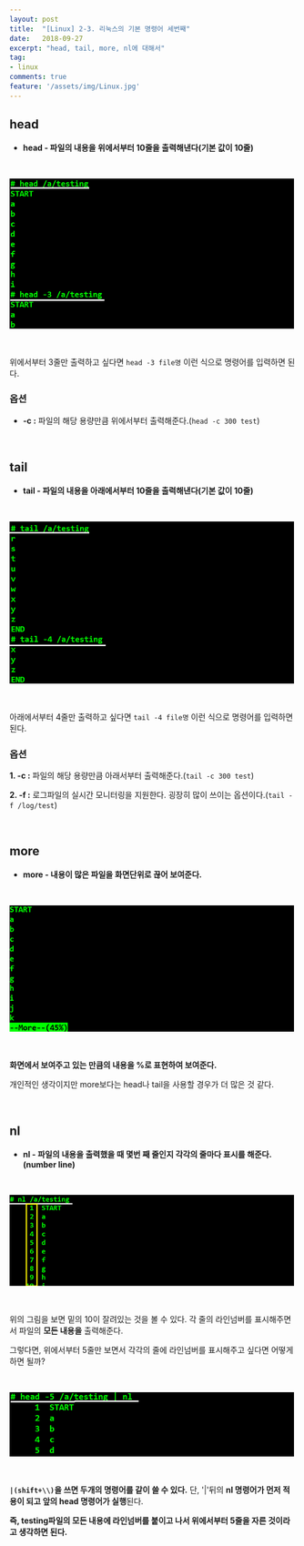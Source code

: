 ```yaml
---
layout: post
title:  "[Linux] 2-3. 리눅스의 기본 명령어 세번째"
date:   2018-09-27
excerpt: "head, tail, more, nl에 대해서"
tag:
- linux
comments: true
feature: '/assets/img/Linux.jpg'
---
```


## head

* **head - 파일의 내용을 위에서부터 10줄을 출력해낸다(기본 값이 10줄)**

<br/>

![head](/assets/img/linux_head.png)

<br/>

위에서부터 3줄만 출력하고 싶다면 `head -3 file명` 이런 식으로 명령어를 입력하면 된다.

### 옵션

* **-c :** 파일의 해당 용량만큼 위에서부터 출력해준다.(`head -c 300 test`)

<br/>

## tail

* **tail - 파일의 내용을 아래에서부터 10줄을 출력해낸다(기본 값이 10줄)**

<br/>

![tail](/assets/img/linux_tail.png)

<br/>

아래에서부터 4줄만 출력하고 싶다면 `tail -4 file명` 이런 식으로 명령어를 입력하면 된다.

### 옵션

**1. -c :** 파일의 해당 용량만큼 아래서부터 출력해준다.(`tail -c 300 test`)

**2. -f :** 로그파일의 실시간 모니터링을 지원한다. 굉장히 많이 쓰이는 옵션이다.(`tail -f /log/test`)

<br/>

## more

* **more - 내용이 많은 파일을 화면단위로 끊어 보여준다.**

<br/>

![more](/assets/img/linux_more.png)
 
<br/>

**화면에서 보여주고 있는 만큼의 내용을 %로 표현하여 보여준다.**

개인적인 생각이지만 more보다는 head나 tail을 사용할 경우가 더 많은 것 같다. 

<br/>

## nl

* **nl - 파일의 내용을 출력했을 때 몇번 째 줄인지 각각의 줄마다 표시를 해준다.(number line)**

<br/>

![nl](/assets/img/linux_nl1.png)

<br/>

위의 그림을 보면 밑의 10이 잘려있는 것을 볼 수 있다. 각 줄의 라인넘버를 표시해주면서 파일의 **모든 내용을** 출력해준다.

그렇다면, 위에서부터 5줄만 보면서 각각의 줄에 라인넘버를 표시해주고 싶다면 어떻게 하면 될까?

<br/>

![nl2](/assets/img/linux_nl2.png)

<br/>

**`|(shift+\\)`을 쓰면 두개의 명령어를 같이 쓸 수 있다.**
단, '|'뒤의 **nl 명령어가 먼저 적용이 되고 앞의 head 명령어가 실행**된다.


**즉, testing파일의 모든 내용에 라인넘버를 붙이고 나서 위에서부터 5줄을 자른 것이라고 생각하면 된다.**
